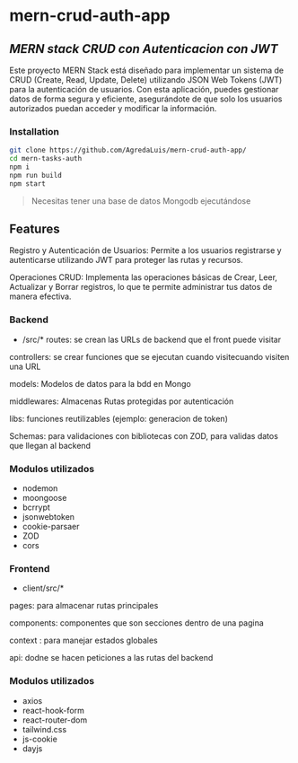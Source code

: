 # mern-crud-auth-app

## _MERN stack CRUD con Autenticacion con JWT_

Este proyecto MERN Stack está diseñado para implementar un sistema de CRUD (Create, Read, Update, Delete) utilizando JSON Web Tokens (JWT) para la autenticación de usuarios. Con esta aplicación, puedes gestionar datos de forma segura y eficiente, asegurándote de que solo los usuarios autorizados puedan acceder y modificar la información.

### Installation

```sh
git clone https://github.com/AgredaLuis/mern-crud-auth-app/
cd mern-tasks-auth
npm i
npm run build
npm start
```

>Necesitas tener una base de datos Mongodb ejecutándose

## Features
Registro y Autenticación de Usuarios: Permite a los usuarios registrarse y autenticarse utilizando JWT para proteger las rutas y recursos.

Operaciones CRUD: Implementa las operaciones básicas de Crear, Leer, Actualizar y Borrar registros, lo que te permite administrar tus datos de manera efectiva.

### Backend 

- /src/*
routes: se crean las URLs de backend que el front puede visitar

controllers: se crear funciones que se ejecutan cuando visitecuando visiten una URL

models: Modelos de datos para la bdd en Mongo 

middlewares: Almacenas Rutas protegidas por autenticación

libs: funciones reutilizables (ejemplo: generacion de token)

Schemas: para validaciones con bibliotecas con ZOD, para validas datos que llegan al backend

### Modulos utilizados
- nodemon
- moongoose
- bcrrypt
- jsonwebtoken
- cookie-parsaer
- ZOD
- cors

### Frontend

- client/src/*

pages: para almacenar rutas principales

components: componentes que son secciones dentro de una pagina

context : para manejar estados globales

api: dodne se hacen peticiones a las rutas del backend

### Modulos utilizados
- axios
- react-hook-form
- react-router-dom
- tailwind.css
- js-cookie
- dayjs
